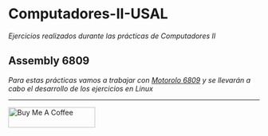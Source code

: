 # Computadores-II-USAL

_Ejercicios realizados durante las prácticas de Computadores II_


## Assembly 6809
_Para estas prácticas vamos a trabajar con [Motorolo 6809](https://en.wikipedia.org/wiki/Motorola_6809)_
_y se llevarán a cabo el desarrollo de los ejercicios en Linux_

---

<a href="https://www.buymeacoffee.com/andr3kt" target="_blank"><img src="https://cdn.buymeacoffee.com/buttons/default-blue.png" alt="Buy Me A Coffee" height="41" width="174"></a>
